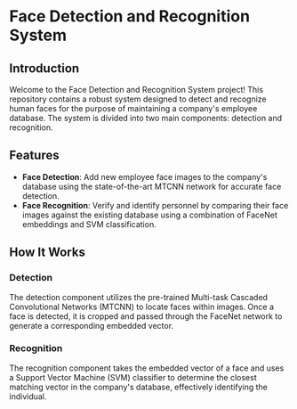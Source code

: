 # Face Detection and Recognition System
## Introduction
Welcome to the Face Detection and Recognition System project! This repository contains a robust system designed to detect and recognize human faces for the purpose of maintaining a company's employee database. The system is divided into two main components: detection and recognition.
## Features
- **Face Detection**: Add new employee face images to the company's database using the state-of-the-art MTCNN network for accurate face detection.
- **Face Recognition**: Verify and identify personnel by comparing their face images against the existing database using a combination of FaceNet embeddings and SVM classification.

## How It Works
### Detection
The detection component utilizes the pre-trained Multi-task Cascaded Convolutional Networks (MTCNN) to locate faces within images. Once a face is detected, it is cropped and passed through the FaceNet network to generate a corresponding embedded vector.
### Recognition
The recognition component takes the embedded vector of a face and uses a Support Vector Machine (SVM) classifier to determine the closest matching vector in the company's database, effectively identifying the individual.
